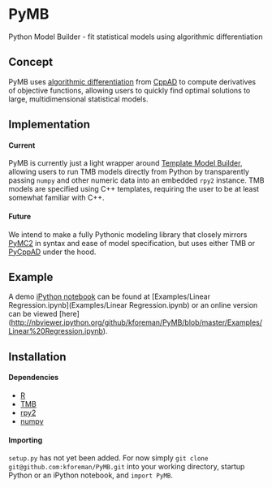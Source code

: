 # PyMB
Python Model Builder - fit statistical models using algorithmic differentiation

## Concept
PyMB uses [algorithmic differentiation](http://en.wikipedia.org/wiki/Automatic_differentiation) from 
[CppAD](http://www.coin-or.org/CppAD/) to compute derivatives of objective functions, allowing users to quickly find 
optimal solutions to large, multidimensional statistical models.

## Implementation
#### Current
PyMB is currently just a light wrapper around [Template Model Builder](https://github.com/kaskr/adcomp), allowing users to run 
TMB models directly from Python by transparently passing `numpy` and other numeric data into an embedded `rpy2` instance. 
TMB models are specified using C++ templates, requiring the user to be at least somewhat familiar with C++.

#### Future
We intend to make a fully Pythonic modeling library that closely mirrors [PyMC2](https://github.com/pymc-devs/pymc) in syntax
and ease of model specification, but uses either TMB or [PyCppAD](https://github.com/b45ch1/pycppad) under the hood.

## Example
A demo [iPython notebook](http://ipython.org/notebook.html) can be found at 
[Examples/Linear Regression.ipynb](Examples/Linear Regression.ipynb) or an online version can be viewed [here]
(http://nbviewer.ipython.org/github/kforeman/PyMB/blob/master/Examples/Linear%20Regression.ipynb).

## Installation
#### Dependencies
* [R](http://www.r-project.org/)
* [TMB](https://github.com/kaskr/adcomp)
* [rpy2](http://rpy.sourceforge.net/)
* [numpy](http://www.numpy.org/)

#### Importing
`setup.py` has not yet been added. For now simply `git clone git@github.com:kforeman/PyMB.git` into your working directory, 
startup Python or an iPython notebook, and `import PyMB`.
